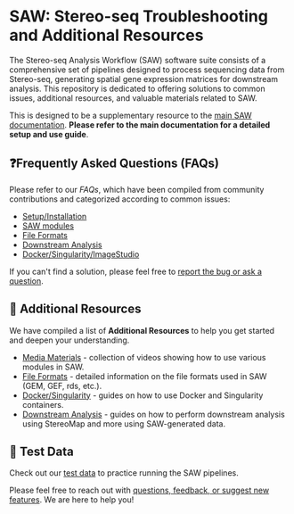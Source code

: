 # SAW: Stereo-seq Troubleshooting and Additional Resources

The Stereo-seq Analysis Workflow (SAW) software suite consists of a comprehensive set of pipelines designed to process sequencing data from Stereo-seq, generating spatial gene expression matrices for downstream analysis. This repository is dedicated to offering solutions to common issues, additional resources, and valuable materials related to SAW.

This is designed to be a supplementary resource to the [main SAW documentation](https://github.com/STOmics/SAW). **Please refer to the main documentation for a detailed setup and use guide**.

## ❓Frequently Asked Questions (FAQs)
Please refer to our *FAQs*, which have been compiled from community contributions and categorized according to common issues:

- [Setup/Installation](./setup_installation/setup_installation_FAQ.md)
- [SAW modules](./SAW_modules/SAW_modules_FAQ.md)
- [File Formats](./file_formats/file_formats_FAQ.md)
- [Downstream Analysis](./downstream_analysis/downstream_analysis_FAQ.md)
- [Docker/Singularity/ImageStudio](./docker_singularity_imagestudio/docker_singularity_imagestudio_FAQ.md)

If you can't find a solution, please feel free to [report the bug or ask a question](https://github.com/STOmicsUS/STOmics_trouble-shooting/issues/new/choose).

## 📖 Additional Resources
We have compiled a list of **Additional Resources** to help you get started and deepen your understanding.

- [Media Materials](./media/) - collection of videos showing how to use various modules in SAW.
- [File Formats](./file_formats/) - detailed information on the file formats used in SAW (GEM, GEF, rds, etc.).
- [Docker/Singularity](./docker_singularity_imagestudio/) - guides on how to use Docker and Singularity containers.
- [Downstream Analysis](./downstream_analysis/) - guides on how to perform downstream analysis using StereoMap and more using SAW-generated data.

## 📝 Test Data
Check out our [test data](https://github.com/STOmics/SAW/tree/main/Test_Data) to practice running the SAW pipelines.

Please feel free to reach out with [questions, feedback, or suggest new features](https://github.com/STOmicsUS/STOmics_trouble-shooting/issues/new/choose). We are here to help you!